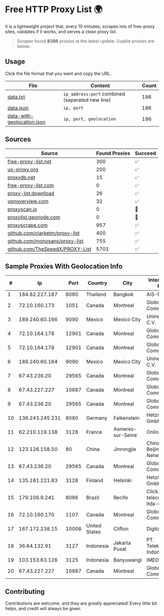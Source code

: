 
# Free HTTP Proxy List 🌍

It is a lightweight project that, every 10 minutes, scrapes lots of free-proxy sites, validates if it works, and serves a clean proxy list.


> Scraper found **8386** proxies at the latest update. Usable proxies are below.

## Usage

Click the file format that you want and copy the URL.


|File|Content|Count|
|----|-------|-----|
|[data.txt](https://raw.githubusercontent.com/themiralay/Proxy-List-World/master/data.txt)|`ip_address:port` combined (seperated new line)|186|
|[data.json](https://raw.githubusercontent.com/themiralay/Proxy-List-World/master/data.json)|`ip, port`|186|
|[data-with-geolocation.json](https://raw.githubusercontent.com/themiralay/Proxy-List-World/master/data-with-geolocation.json)|`ip, port, geolocation`|186|

## Sources

|Source|Found Proxies|Succeed|
|------|-------------|-------|
|[free-proxy-list.net](https://free-proxy-list.net)|300|✅|
|[us-proxy.org](https://www.us-proxy.org)|200|✅|
|[proxydb.net](http://proxydb.net)|15|✅|
|[free-proxy-list.com](https://free-proxy-list.com/?page=&port=&type%5B%5D=http&type%5B%5D=https&up_time=0&search=Search)|0|✅|
|[proxy-list.download](https://www.proxy-list.download/HTTP)|26|✅|
|[vpnoverview.com](https://vpnoverview.com/privacy/anonymous-browsing/free-proxy-servers)|32|✅|
|[proxyscan.io](https://www.proxyscan.io)|0|🚫|
|[proxylist.geonode.com](https://proxylist.geonode.com/api/proxy-list?limit=300&page=1&sort_by=lastChecked&sort_type=desc&protocols=http,https)|0|🚫|
|[proxyscrape.com](https://api.proxyscrape.com/v2/?request=displayproxies&protocol=http&timeout=10000&country=all&ssl=all&anonymity=all)|957|✅|
|[github.com/clarketm/proxy-list](https://raw.githubusercontent.com/clarketm/proxy-list/master/proxy-list-raw.txt)|400|✅|
|[github.com/monosans/proxy-list](https://raw.githubusercontent.com/monosans/proxy-list/main/proxies/http.txt)|755|✅|
|[github.com/TheSpeedX/PROXY-List](https://raw.githubusercontent.com/TheSpeedX/PROXY-List/master/http.txt)|5701|✅|


## Sample Proxies With Geolocation Info

|#|Ip|Port|Country|City|Internet Service Provider|
|-|--|----|-------|----|-------------------------|
|1|184.82.227.187|8080|Thailand|Bangkok|AIS-Fibre|
|2|72.10.160.173|1051|Canada|Montreal|GloboTech Communications|
|3|189.240.60.166|9090|Mexico|Mexico City|Uninet S.A. de C.V.|
|4|72.10.164.178|12901|Canada|Montreal|GloboTech Communications|
|5|72.10.164.178|12901|Canada|Montreal|GloboTech Communications|
|6|189.240.60.164|9090|Mexico|Mexico City|Uninet S.A. de C.V.|
|7|67.43.236.20|29565|Canada|Montreal|GloboTech Communications|
|8|67.43.227.227|10887|Canada|Montreal|GloboTech Communications|
|9|67.43.236.20|29565|Canada|Montreal|GloboTech Communications|
|10|136.243.245.231|8080|Germany|Falkenstein|Hetzner Online GmbH|
|11|62.210.119.138|3128|France|Asnieres-sur-Seine|Online S.A.S.|
|12|123.126.158.50|80|China|Jinrongjie|China Unicom Beijing Province Network|
|13|67.43.236.20|29565|Canada|Montreal|GloboTech Communications|
|14|135.181.221.83|3128|Finland|Helsinki|Hetzner Online GmbH|
|15|179.106.9.241|8086|Brazil|Recife|Click.com telecomunicações ltda-me|
|16|72.10.160.170|1107|Canada|Montreal|GloboTech Communications|
|17|167.172.238.15|10008|United States|Clifton|DigitalOcean, LLC|
|18|36.64.132.91|3127|Indonesia|Jakarta Pusat|PT. Telekomunikasi Indonesia|
|19|103.153.63.126|3125|Indonesia|Banyuwangi|IMEDIANET|
|20|67.43.227.227|10887|Canada|Montreal|GloboTech Communications|



## Contributing

Contributions are welcome, and they are greatly appreciated! Every
little bit helps, and credit will always be given.


